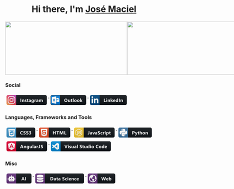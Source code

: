 <div align="center">
    <h1> Hi there, I'm <a href="#"> José Maciel</a> </h1>
</div>

###

<div style="display: flex;">
    <img height=170 width=390 src="https://github-readme-stats.vercel.app/api?username=Johsep06&show_icons=true&theme=react&border_color=61dafb&hide_border=false" />
    <img height=170 width=390 src="https://github-readme-stats.vercel.app/api/top-langs/?username=Johsep06&hide=c%23,powershell,Mathematica,Ruby,Objective-C,Objective-C%2b%2b,Cuda&title_color=61dafb&text_color=ffffff&icon_color=61dafb&bg_color=20232a&langs_count=8&layout=compact&border_color=61dafb&hide_border=false&size_weight=0.5&count_weight=0.5" />
    <img src="https://github-readme-activity-graph.vercel.app/graph?username=Johsep06&theme=react-dark&bg_color=20232a&hide_border=false" width="50%"/>
</div>
  

###

### Social

<p align="left">
    <a href="https://www.instagram.com/joseraimundo9/">
        <img src="./png/social/instagram.png" alt="css3" style="vertical-align:top; margin:6px 4px" >
    </a>
    <a href="mailto:jose.r.maciel@outlook.com">
        <img src="./png/social/outlook.png" alt="css3" style="vertical-align:top; margin:6px 4px" >
    </a>
    <a href="https://www.linkedin.com/in/jos%C3%A9-raimundo-maciel-pereira-2b2106229/">
        <img src="./png/social/linkedin.png" alt="css3" style="vertical-align:top; margin:6px 4px" >
    </a>
</p>

### Languages, Frameworks and Tools

<p align="left">
    <a href="#">
        <img src="./png/dev/languages/css3.png" alt="css3" style="vertical-align:top; margin:6px 4px" >
    </a>
    <a href="#">
        <img src="./png/dev/languages/html.png" alt="html" style="vertical-align:top; margin:6px 4px">
    </a>
    <a href="#">
        <img src="./png/dev/languages/js.png" alt="js" style="vertical-align:top; margin:6px 4px">
    </a>
    <a href="#">
        <img src="./png/dev/languages/python.png" alt="python" style="vertical-align:top; margin:6px 4px">
    </a>
    <a href="#">
        <img src="./png/dev/frameworks/angular.png" alt="angular" style="vertical-align:top; margin:6px 4px" >
    </a>
    <a href="#">
        <img src="./png/dev/tools/visualstudio_code.png" alt="visual studio code" style="vertical-align:top; margin:6px 4px" >
    </a>
</p>

### Misc

<p align="left">
    <a href="#">
        <img src="./png/dev/misc/ai.png" alt="ai" style="vertical-align:top; margin:6px 4px" >
    </a>
    <a href="#">
        <img src="./png/dev/misc/datascience.png" alt="datascience" style="vertical-align:top; margin:6px 4px" >
    </a>
    <a href="#">
        <img src="./png/dev/misc/web.png" alt="web" style="vertical-align:top; margin:6px 4px" >
    </a>
</p>

<!--
**Johsep06/Johsep06** is a ✨ _special_ ✨ repository because its `README.md` (this file) appears on your GitHub profile.
.
Here are some ideas to get you started:
.
- 🔭 I’m currently working on ...
- 🌱 I’m currently learning ...
- 👯 I’m looking to collaborate on ...
- 🤔 I’m looking for help with ...
- 💬 Ask me about ...
- 📫 How to reach me: ...
- 😄 Pronouns: ...
- ⚡ Fun fact: ...
-->
